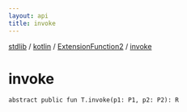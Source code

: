```yaml
---
layout: api
title: invoke
---
```

[stdlib](../../index.html) / [kotlin](../index.html) / [ExtensionFunction2](index.html) / [invoke](invoke.html)

# invoke

```
abstract public fun T.invoke(p1: P1, p2: P2): R
```
